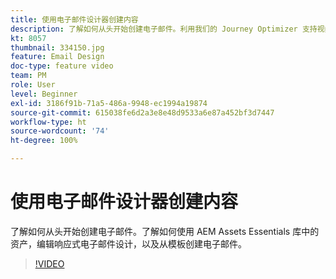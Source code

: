 ```yaml
---
title: 使用电子邮件设计器创建内容
description: 了解如何从头开始创建电子邮件。利用我们的 Journey Optimizer 支持视频，了解如何使用 AEM Assets Essentials 库中的资源、编辑响应式电子邮件设计以及从模板创建电子邮件。
kt: 8057
thumbnail: 334150.jpg
feature: Email Design
doc-type: feature video
team: PM
role: User
level: Beginner
exl-id: 3186f91b-71a5-486a-9948-ec1994a19874
source-git-commit: 615038fe6d2a3e8e48d9533a6e87a452bf3d7447
workflow-type: ht
source-wordcount: '74'
ht-degree: 100%

---
```


# 使用电子邮件设计器创建内容

了解如何从头开始创建电子邮件。了解如何使用 AEM Assets Essentials 库中的资产，编辑响应式电子邮件设计，以及从模板创建电子邮件。

>[!VIDEO](https://video.tv.adobe.com/v/334150?quality=12)

